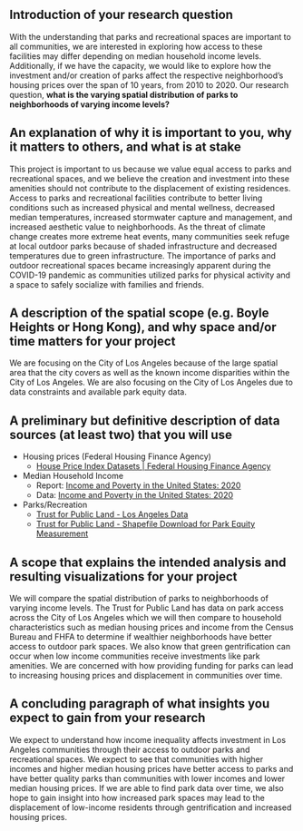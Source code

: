 ## Introduction of your research question
With the understanding that parks and recreational spaces are important to all communities, we are interested in exploring how access to these facilities may differ depending on median household income levels. Additionally, if we have the capacity, we would like to explore how the investment and/or creation of parks affect the respective neighborhood’s housing prices over the span of 10 years, from 2010 to 2020. 
Our research question, **what is the varying spatial distribution of parks to neighborhoods of varying income levels?** 

## An explanation of why it is important to you, why it matters to others, and what is at stake
This project is important to us because we value equal access to parks and recreational spaces, and we believe the creation and investment into these amenities should not contribute to the displacement of existing residences. Access to parks and recreational facilities contribute to better living conditions such as increased physical and mental wellness, decreased median temperatures, increased stormwater capture and management, and increased aesthetic value to neighborhoods. As the threat of climate change creates more extreme heat events, many communities seek refuge at local outdoor parks because of shaded infrastructure and decreased temperatures due to green infrastructure. The importance of parks and outdoor recreational spaces became increasingly apparent during the COVID-19 pandemic as communities utilized parks for physical activity and a space to safely socialize with families and friends.

## A description of the spatial scope (e.g. Boyle Heights or Hong Kong), and why space and/or time matters for your project
We are focusing on the City of Los Angeles because of the large spatial area that the city covers as well as the known income disparities within the City of Los Angeles. We are also focusing on the City of Los Angeles due to data constraints and available park equity data. 

## A preliminary but definitive description of data sources (at least two) that you will use
* Housing prices (Federal Housing Finance Agency)
  * [House Price Index Datasets | Federal Housing Finance Agency](https://www.fhfa.gov/DataTools/Downloads/Pages/House-Price-Index-Datasets.aspx)
* Median Household Income 
  * Report: [Income and Poverty in the United States: 2020](https://www.census.gov/library/publications/2021/demo/p60-273.html)
  * Data: [Income and Poverty in the United States: 2020](https://www.census.gov/data/tables/2021/demo/income-poverty/p60-273.html)
* Parks/Recreation
  * [Trust for Public Land - Los Angeles Data](https://www.tpl.org/city/los-angeles-california)
  * [Trust for Public Land - Shapefile Download for Park Equity Measurement ](https://www.tpl.org/parkserve/downloads )

## A scope that explains the intended analysis and resulting visualizations for your project
We will compare the spatial distribution of parks to neighborhoods of varying income levels. The Trust for Public Land has data on park access across the City of Los Angeles which we will then compare to household characteristics such as median housing prices and income from the Census Bureau and FHFA to determine if wealthier neighborhoods have better access to outdoor park spaces. We also know that green gentrification can occur when low income communities receive investments like park amenities. We are concerned with how providing funding for parks can lead to increasing housing prices and displacement in communities over time. 

## A concluding paragraph of what insights you expect to gain from your research
We expect to understand how income inequality affects investment in Los Angeles communities through their access to outdoor parks and recreational spaces. We expect to see that communities with higher incomes and higher median housing prices have better access to parks and have better quality parks than communities with lower incomes and lower median housing prices. If we are able to find park data over time, we also hope to gain insight into how increased park spaces may lead to the displacement of low-income residents through gentrification and increased housing prices. 

 
